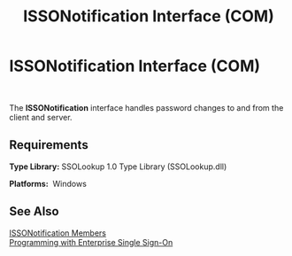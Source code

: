 ﻿---
title: ISSONotification Interface (COM)
TOCTitle: ISSONotification Interface (COM)
ms:assetid: 3294d633-fd1c-4ada-9bfa-5b169dca9433
ms:mtpsurl: https://msdn.microsoft.com/en-us/library/Aa770461(v=BTS.80)
ms:contentKeyID: 51527233
ms.date: 08/30/2017
mtps_version: v=BTS.80
---

# ISSONotification Interface (COM)

 

The **ISSONotification** interface handles password changes to and from the client and server.

## Requirements

**Type Library:** SSOLookup 1.0 Type Library (SSOLookup.dll)

**Platforms:**  Windows

## See Also

[ISSONotification Members](issonotification-members.md)  
[Programming with Enterprise Single Sign-On](https://msdn.microsoft.com/en-us/library/aa704508\(v=bts.80\))

